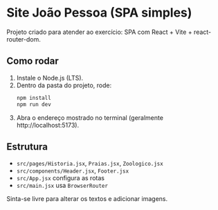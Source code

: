 # Site João Pessoa (SPA simples)

Projeto criado para atender ao exercício: SPA com React + Vite + react-router-dom.

## Como rodar

1. Instale o Node.js (LTS).
2. Dentro da pasta do projeto, rode:
   ```bash
   npm install
   npm run dev
   ```
3. Abra o endereço mostrado no terminal (geralmente http://localhost:5173).

## Estrutura
- `src/pages/Historia.jsx`, `Praias.jsx`, `Zoologico.jsx`
- `src/components/Header.jsx`, `Footer.jsx`
- `src/App.jsx` configura as rotas
- `src/main.jsx` usa `BrowserRouter`

Sinta-se livre para alterar os textos e adicionar imagens.
